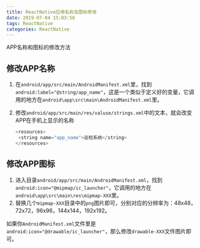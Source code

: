 ```yaml
---
title: ReactNative应用名称及图标修改
date: 2019-07-04 15:03:58
tags: ReactNative
categories: ReactNative
---
```


APP名称和图标的修改方法



<!-- more -->



## 修改APP名称

1. 在`android/app/src/main/AndroidManifest.xml`里，找到`android:label="@string/app_name"`，这是一个类似于定义好的变量，它调用的地方在`android\app\src\main\AndroidManifest.xml`里。

2. 修改`android/app/src/main/res/valuse/strings.xml`中的文本，就会改变APP在手机上显示的名称

   ```javascript
   <resources>
   	<string name="app_name">巡检系统</string>
   </resources>
   ```

   

## 修改APP图标

1. 进入目录`android/app/src/main/AndroidManifest.xml`，找到`android:icon="@mipmap/ic_launcher"`，它调用的地方在`android\app\src\main\res\mipmap-XXX`里。
2. 替换几个`mipmap-XXX`目录中的`png`图片即可，分别对应的分辨率为：48x48，72x72，96x96，144x144，192x192。

如果你`AndroidManifest.xml`文件里是`android:icon="@drawable/ic_launcher"`，那么修改`drawable-XXX`文件图片即可。